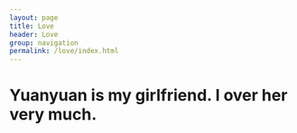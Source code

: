 ```yaml
---
layout: page
title: Love
header: Love
group: navigation
permalink: /love/index.html
---
```

# Yuanyuan is my girlfriend. I over her very much.
